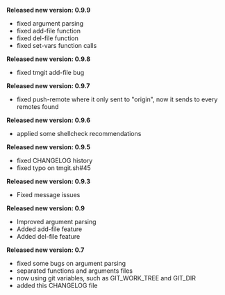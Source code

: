 **Released new version: 0.9.9**
- fixed argument parsing
- fixed add-file function
- fixed del-file function
- fixed set-vars function calls

**Released new version: 0.9.8**
- fixed tmgit add-file bug

**Released new version: 0.9.7**
- fixed push-remote where it only sent to "origin", now it sends to every remotes found

**Released new version: 0.9.6**
- applied some shellcheck recommendations

**Released new version: 0.9.5**
- fixed CHANGELOG history
- fixed typo on tmgit.sh#45

**Released new version: 0.9.3**
- Fixed message issues

**Released new version: 0.9**
- Improved argument parsing
- Added add-file feature
- Added del-file feature

**Released new version: 0.7**
- fixed some bugs on argument parsing
- separated functions and arguments files
- now using git variables, such as GIT_WORK_TREE and GIT_DIR
- added this CHANGELOG file
